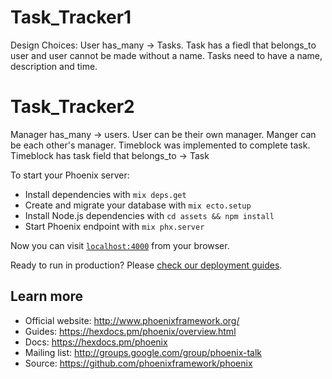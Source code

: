 # Task_Tracker1
Design Choices:
  User has_many -> Tasks. Task has a fiedl that belongs_to user and user cannot be made without a name. Tasks need to have a name, description and time.

# Task_Tracker2

Manager has_many ->  users. User can be their own manager. Manger can be each other's manager. Timeblock was implemented to complete task. Timeblock has task field that belongs_to -> Task

To start your Phoenix server:

  * Install dependencies with `mix deps.get`
  * Create and migrate your database with `mix ecto.setup`
  * Install Node.js dependencies with `cd assets && npm install`
  * Start Phoenix endpoint with `mix phx.server`

Now you can visit [`localhost:4000`](http://localhost:4000) from your browser.

Ready to run in production? Please [check our deployment guides](https://hexdocs.pm/phoenix/deployment.html).

## Learn more

  * Official website: http://www.phoenixframework.org/
  * Guides: https://hexdocs.pm/phoenix/overview.html
  * Docs: https://hexdocs.pm/phoenix
  * Mailing list: http://groups.google.com/group/phoenix-talk
  * Source: https://github.com/phoenixframework/phoenix
